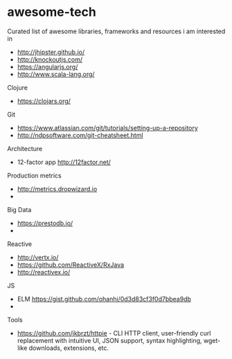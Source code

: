 # awesome-tech
Curated list of awesome libraries, frameworks and resources i am interested in

* http://jhipster.github.io/
* http://knockoutjs.com/
* https://angularjs.org/
* http://www.scala-lang.org/

Clojure
* https://clojars.org/

Git
* https://www.atlassian.com/git/tutorials/setting-up-a-repository
* http://ndpsoftware.com/git-cheatsheet.html

Architecture
* 12-factor app http://12factor.net/

Production metrics
* http://metrics.dropwizard.io
* 

Big Data
* https://prestodb.io/
* 

Reactive
* http://vertx.io/
* https://github.com/ReactiveX/RxJava
* http://reactivex.io/

JS
* ELM https://gist.github.com/ohanhi/0d3d83cf3f0d7bbea9db
* 

Tools
* https://github.com/jkbrzt/httpie - CLI HTTP client, user-friendly curl replacement with intuitive UI, JSON support, syntax highlighting, wget-like downloads, extensions, etc.
